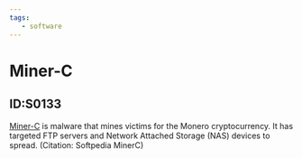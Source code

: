 ```yaml
---
tags:
   - software
---
```

# Miner-C
## ID:S0133
[Miner-C](/mitre/software/S0133) is malware that mines victims for the Monero cryptocurrency. It has targeted FTP servers and Network Attached Storage (NAS) devices to spread. (Citation: Softpedia MinerC)
